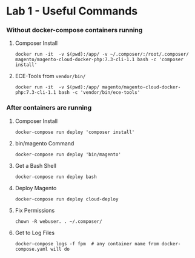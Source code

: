 # Lab 1 - Useful Commands

### Without docker-compose containers running

1) Composer Install

       docker run -it  -v $(pwd):/app/ -v ~/.composer/:/root/.composer/ magento/magento-cloud-docker-php:7.3-cli-1.1 bash -c 'composer install'

2) ECE-Tools from `vendor/bin/`

       docker run -it  -v $(pwd):/app/ magento/magento-cloud-docker-php:7.3-cli-1.1 bash -c 'vendor/bin/ece-tools'

### After containers are running

1) Composer Install

       docker-compose run deploy 'composer install'

2) bin/magento Command

       docker-compose run deploy 'bin/magento'

3) Get a Bash Shell

       docker-compose run deploy bash

4) Deploy Magento

       docker-compose run deploy cloud-deploy

5) Fix Permissions

       chown -R webuser. . ~/.composer/

6) Get to Log Files

       docker-compose logs -f fpm  # any container name from docker-compose.yaml will do
